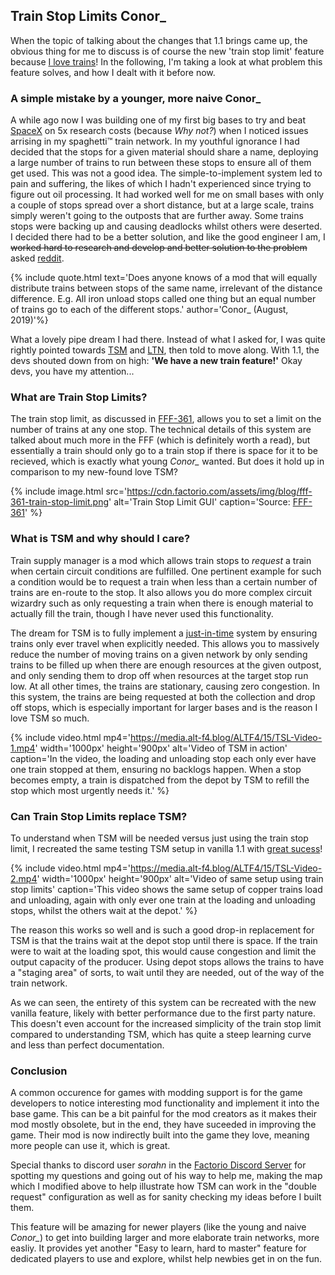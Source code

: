 ## Train Stop Limits <author>Conor_</author>

When the topic of talking about the changes that 1.1 brings came up, the obvious thing for me to discuss is of course the new 'train stop limit' feature because [I love trains](https://alt-f4.blog/ALTF4-8/#i-love-factorio-because-of-trains-conor_)! In the following, I'm taking a look at what problem this feature solves, and how I dealt with it before now.

### A simple mistake by a younger, more naive Conor_

A while ago now I was building one of my first big bases to try and beat [SpaceX](https://mods.factorio.com/mod/SpaceMod) on 5x research costs (because *Why not?*) when I noticed issues arrising in my spaghetti™ train network. In my youthful ignorance I had decided that the stops for a given material should share a name, deploying a large number of trains to run between these stops to ensure all of them get used. This was not a good idea. The simple-to-implement system led to pain and suffering, the likes of which I hadn't experienced since trying to figure out oil processing. It had worked well for me on small bases with only a couple of stops spread over a short distance, but at a large scale, trains simply weren't going to the outposts that are further away. Some trains stops were backing up and causing deadlocks whilst others were deserted. I decided there had to be a better solution, and like the good engineer I am, I ~~worked hard to research and develop and better solution to the problem~~ asked [reddit](https://www.reddit.com/r/factorio/comments/creeix/train_distribution_mod/).

{% include quote.html text='Does anyone knows of a mod that will equally distribute trains between stops of the same name, irrelevant of the distance difference. E.g. All iron unload stops called one thing but an equal number of trains go to each of the different stops.' author='Conor_ (August, 2019)'%}

What a lovely pipe dream I had there. Instead of what I asked for, I was quite rightly pointed towards [TSM](https://mods.factorio.com/mod/train-pubsub) and [LTN](https://mods.factorio.com/mods/Optera/LogisticTrainNetwork), then told to move along. With 1.1, the devs shouted down from on high: **'We have a new train feature!'** Okay devs, you have my attention...

### What are Train Stop Limits?

The train stop limit, as discussed in [FFF-361](https://factorio.com/blog/post/fff-361), allows you to set a limit on the number of trains at any one stop. The technical details of this system are talked about much more in the FFF (which is definitely worth a read), but essentially a train should only go to a train stop if there is space for it to be recieved, which is exactly what young *Conor_* wanted. But does it hold up in comparison to my new-found love TSM?

{% include image.html src='https://cdn.factorio.com/assets/img/blog/fff-361-train-stop-limit.png' alt='Train Stop Limit GUI' caption='Source: <a href="https://www.factorio.com/blog/post/fff-361">FFF-361</a>' %}

### What is TSM and why should I care?

Train supply manager is a mod which allows train stops to *request* a train when certain circuit conditions are fulfilled. One pertinent example for such a condition would be to request a train when less than a certain number of trains are en-route to the stop. It also allows you do more complex circuit wizardry such as only requesting a train when there is enough material to actually fill the train, though I have never used this functionality.

The dream for TSM is to fully implement a [just-in-time](https://en.wikipedia.org/wiki/Just-in-time_manufacturing) system by ensuring trains only ever travel when explicitly needed. This allows you to massively reduce the number of moving trains on a given network by only sending trains to be filled up when there are enough resources at the given outpost, and only sending them to drop off when resources at the target stop run low. At all other times, the trains are stationary, causing zero congestion. In this system, the trains are being requested at both the collection and drop off stops, which is especially important for larger bases and is the reason I love TSM so much.

{% include video.html mp4='https://media.alt-f4.blog/ALTF4/15/TSL-Video-1.mp4' width='1000px' height='900px' alt='Video of TSM in action' caption='In the video, the loading and unloading stop each only ever have one train stopped at them, ensuring no backlogs happen. When a stop becomes empty, a train is dispatched from the depot by TSM to refill the stop which most urgently needs it.' %}

### Can Train Stop Limits replace TSM?

To understand when TSM will be needed versus just using the train stop limit, I recreated the same testing TSM setup in vanilla 1.1 with [great sucess](https://www.youtube.com/watch?v=J88-RdWnNT0)!

{% include video.html mp4='https://media.alt-f4.blog/ALTF4/15/TSL-Video-2.mp4' width='1000px' height='900px' alt='Video of same setup using train stop limits' caption='This video shows the same setup of copper trains load and unloading, again with only ever one train at the loading and unloading stops, whilst the others wait at the depot.' %}

The reason this works so well and is such a good drop-in replacement for TSM is that the trains wait at the depot stop until there is space. If the train were to wait at the loading spot, this would cause congestion and limit the output capacity of the producer. Using depot stops allows the trains to have a "staging area" of sorts, to wait until they are needed, out of the way of the train network.

As we can seen, the entirety of this system can be recreated with the new vanilla feature, likely with better performance due to the first party nature. This doesn't even account for the increased simplicity of the train stop limit compared to understanding TSM, which has quite a steep learning curve and less than perfect documentation.

### Conclusion

A common occurence for games with modding support is for the game developers to notice interesting mod functionality and implement it into the base game. This can be a bit painful for the mod creators as it makes their mod mostly obsolete, but in the end, they have suceeded in improving the game. Their mod is now indirectly built into the game they love, meaning more people can use it, which is great.

Special thanks to discord user *sorahn* in the [Factorio Discord Server](https://discord.com/invite/factorio) for spotting my questions and going out of his way to help me, making the map which I modified above to help illustrate how TSM can work in the "double request" configuration as well as for sanity checking my ideas before I built them.

This feature will be amazing for newer players (like the young and naive *Conor_*) to get into building larger and more elaborate train networks, more easliy. It provides yet another "Easy to learn, hard to master" feature for dedicated players to use and explore, whilst help newbies get in on the fun.
